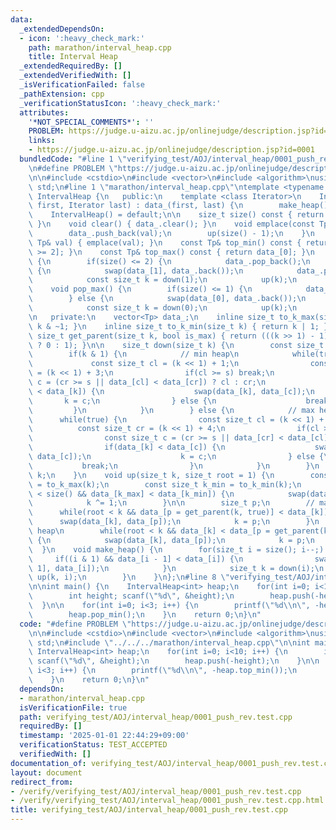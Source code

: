```yaml
---
data:
  _extendedDependsOn:
  - icon: ':heavy_check_mark:'
    path: marathon/interval_heap.cpp
    title: Interval Heap
  _extendedRequiredBy: []
  _extendedVerifiedWith: []
  _isVerificationFailed: false
  _pathExtension: cpp
  _verificationStatusIcon: ':heavy_check_mark:'
  attributes:
    '*NOT_SPECIAL_COMMENTS*': ''
    PROBLEM: https://judge.u-aizu.ac.jp/onlinejudge/description.jsp?id=0001
    links:
    - https://judge.u-aizu.ac.jp/onlinejudge/description.jsp?id=0001
  bundledCode: "#line 1 \"verifying_test/AOJ/interval_heap/0001_push_rev.test.cpp\"\
    \n#define PROBLEM \"https://judge.u-aizu.ac.jp/onlinejudge/description.jsp?id=0001\"\
    \n\n#include <cstdio>\n#include <vector>\n#include <algorithm>\nusing namespace\
    \ std;\n#line 1 \"marathon/interval_heap.cpp\"\ntemplate <typename Tp>\nclass\
    \ IntervalHeap {\n   public:\n    template <class Iterator>\n    IntervalHeap(Iterator\
    \ first, Iterator last) : data_(first, last) {\n        make_heap();\n    }\n\
    \    IntervalHeap() = default;\n\n    size_t size() const { return data_.size();\
    \ }\n    void clear() { data_.clear(); }\n    void emplace(const Tp& val) {\n\
    \        data_.push_back(val);\n        up(size() - 1);\n    }\n    void push(const\
    \ Tp& val) { emplace(val); }\n    const Tp& top_min() const { return data_[size()\
    \ >= 2]; }\n    const Tp& top_max() const { return data_[0]; }\n    void pop_min()\
    \ {\n        if(size() <= 2) {\n            data_.pop_back();\n        } else\
    \ {\n            swap(data_[1], data_.back());\n            data_.pop_back();\n\
    \            const size_t k = down(1);\n            up(k);\n        }\n    }\n\
    \    void pop_max() {\n        if(size() <= 1) {\n            data_.pop_back();\n\
    \        } else {\n            swap(data_[0], data_.back());\n            data_.pop_back();\n\
    \            const size_t k = down(0);\n            up(k);\n        }\n    }\n\
    \n   private:\n    vector<Tp> data_;\n    inline size_t to_k_max(size_t k) { return\
    \ k & ~1; }\n    inline size_t to_k_min(size_t k) { return k | 1; }\n    inline\
    \ size_t get_parent(size_t k, bool is_max) { return (((k >> 1) - 1) & ~1) | (is_max\
    \ ? 0 : 1); }\n\n    size_t down(size_t k) {\n        const size_t s = size();\n\
    \        if(k & 1) {\n            // min heap\n            while(true) {\n   \
    \             const size_t cl = (k << 1) + 1;\n                const size_t cr\
    \ = (k << 1) + 3;\n                if(cl >= s) break;\n                const size_t\
    \ c = (cr >= s || data_[cl] < data_[cr]) ? cl : cr;\n                if(data_[c]\
    \ < data_[k]) {\n                    swap(data_[k], data_[c]);\n             \
    \       k = c;\n                } else {\n                    break;\n       \
    \         }\n            }\n        } else {\n            // max heap\n      \
    \      while(true) {\n                const size_t cl = (k << 1) + 2;\n      \
    \          const size_t cr = (k << 1) + 4;\n                if(cl >= s) break;\n\
    \                const size_t c = (cr >= s || data_[cr] < data_[cl]) ? cl : cr;\n\
    \                if(data_[k] < data_[c]) {\n                    swap(data_[k],\
    \ data_[c]);\n                    k = c;\n                } else {\n         \
    \           break;\n                }\n            }\n        }\n        return\
    \ k;\n    }\n    void up(size_t k, size_t root = 1) {\n        const size_t k_max\
    \ = to_k_max(k);\n        const size_t k_min = to_k_min(k);\n        if(k_min\
    \ < size() && data_[k_max] < data_[k_min]) {\n            swap(data_[k_max], data_[k_min]);\n\
    \            k ^= 1;\n        }\n\n        size_t p;\n        // max heap\n  \
    \      while(root < k && data_[p = get_parent(k, true)] < data_[k]) {\n      \
    \      swap(data_[k], data_[p]);\n            k = p;\n        }\n        // min\
    \ heap\n        while(root < k && data_[k] < data_[p = get_parent(k, false)])\
    \ {\n            swap(data_[k], data_[p]);\n            k = p;\n        }\n  \
    \  }\n    void make_heap() {\n        for(size_t i = size(); i--;) {\n       \
    \     if((i & 1) && data_[i - 1] < data_[i]) {\n                swap(data_[i -\
    \ 1], data_[i]);\n            }\n            size_t k = down(i);\n           \
    \ up(k, i);\n        }\n    }\n};\n#line 8 \"verifying_test/AOJ/interval_heap/0001_push_rev.test.cpp\"\
    \n\nint main() {\n    IntervalHeap<int> heap;\n    for(int i=0; i<10; i++) {\n\
    \        int height; scanf(\"%d\", &height);\n        heap.push(-height);\n  \
    \  }\n\n    for(int i=0; i<3; i++) {\n        printf(\"%d\\n\", -heap.top_min());\n\
    \        heap.pop_min();\n    }\n    return 0;\n}\n"
  code: "#define PROBLEM \"https://judge.u-aizu.ac.jp/onlinejudge/description.jsp?id=0001\"\
    \n\n#include <cstdio>\n#include <vector>\n#include <algorithm>\nusing namespace\
    \ std;\n#include \"../../../marathon/interval_heap.cpp\"\n\nint main() {\n   \
    \ IntervalHeap<int> heap;\n    for(int i=0; i<10; i++) {\n        int height;\
    \ scanf(\"%d\", &height);\n        heap.push(-height);\n    }\n\n    for(int i=0;\
    \ i<3; i++) {\n        printf(\"%d\\n\", -heap.top_min());\n        heap.pop_min();\n\
    \    }\n    return 0;\n}\n"
  dependsOn:
  - marathon/interval_heap.cpp
  isVerificationFile: true
  path: verifying_test/AOJ/interval_heap/0001_push_rev.test.cpp
  requiredBy: []
  timestamp: '2025-01-01 22:44:29+09:00'
  verificationStatus: TEST_ACCEPTED
  verifiedWith: []
documentation_of: verifying_test/AOJ/interval_heap/0001_push_rev.test.cpp
layout: document
redirect_from:
- /verify/verifying_test/AOJ/interval_heap/0001_push_rev.test.cpp
- /verify/verifying_test/AOJ/interval_heap/0001_push_rev.test.cpp.html
title: verifying_test/AOJ/interval_heap/0001_push_rev.test.cpp
---
```


